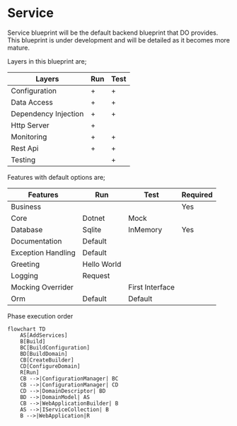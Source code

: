 # Service

Service blueprint will be the default backend blueprint that DO provides. This
blueprint is under development and will be detailed as it becomes more mature.

Layers in this blueprint are;

| Layers               | Run | Test |
| -------------------- | --- | ---- |
| Configuration        | +   | +    |
| Data Access          | +   | +    |
| Dependency Injection | +   | +    |
| Http Server          | +   |      |
| Monitoring           | +   | +    |
| Rest Api             | +   | +    |
| Testing              |     | +    |

Features with default options are;

| Features           | Run         | Test            | Required |
| ------------------ | ----------- | --------------- | -------- |
| Business           |             |                 | Yes      |
| Core               | Dotnet      | Mock            |          |
| Database           | Sqlite      | InMemory        | Yes      |
| Documentation      | Default     |                 |          |
| Exception Handling | Default     |                 |          |
| Greeting           | Hello World |                 |          |
| Logging            | Request     |                 |          |
| Mocking Overrider  |             | First Interface |          |
| Orm                | Default     | Default         |          |

Phase execution order

```mermaid
flowchart TD
    AS[AddServices]
    B[Build]
    BC[BuildConfiguration]
    BD[BuildDomain]
    CB[CreateBuilder]
    CD[ConfigureDomain]
    R[Run]
    CB -->|ConfigurationManager| BC
    CB -->|ConfigurationManager| CD
    CD -->|DomainDescriptor| BD
    BD -->|DomainModel| AS
    CB -->|WebApplicationBuilder| B
    AS -->|IServiceCollection| B
    B -->|WebApplication|R
```    